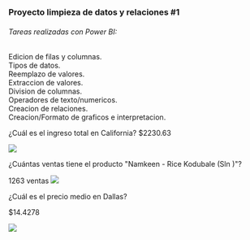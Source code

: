 ### Proyecto limpieza de datos y relaciones #1

######  Tareas realizadas con Power BI:
Edicion de filas y columnas.   
Tipos de datos.   
Reemplazo de valores.   
Extraccion de valores.    
Division de columnas.    
Operadores de texto/numericos.   
Creacion de relaciones.    
Creacion/Formato de graficos e interpretacion.   



¿Cuál es el ingreso total en California?
$2230.63

![ ](http://imgfz.com/i/JAMhZ0b.jpeg)


¿Cuántas ventas tiene el producto "Namkeen - Rice Kodubale (Sln )"?

1263 ventas
![ ](http://imgfz.com/i/GmOhKvp.jpeg)

¿Cuál es el precio medio en Dallas?

$14.4278

![ ](http://imgfz.com/i/p3e7GPT.jpeg)
